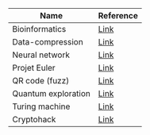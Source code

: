 Name | Reference
--------|--------
Bioinformatics | [Link](https://github.com/b0th/notebooks/blob/master/biology/Bioinformatics.ipynb)
Data-compression | [Link](https://github.com/b0th/notebooks/blob/master/data-compression/Data-compression.ipynb)
Neural network | [Link](https://github.com/b0th/notebooks/blob/master/neural-network/neural-network.ipynb)
Projet Euler | [Link](https://github.com/b0th/notebooks/blob/master/projet-euler/solves.ipynb)
QR code (fuzz) | [Link](https://github.com/b0th/notebooks/blob/master/qr-code/qr-code.ipynb)
Quantum exploration | [Link](https://github.com/b0th/notebooks/blob/master/quantum/quantum-exploration.ipynb)
Turing machine | [Link](https://github.com/b0th/notebooks/blob/master/turing-machine/TM.ipynb)
Cryptohack | [Link](https://github.com/b0th/notebooks/blob/master/cryptohack/crypto.ipynb)
